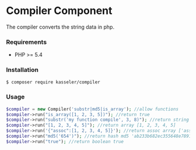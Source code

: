 Compiler Component
=======
The compiler converts the string data in php.

### Requirements
 - PHP >= 5.4
 
### Installation
```sh
$ composer require kasseler/compiler
```

### Usage
```php
$compiler = new Compiler('substr|md5|is_array'); //allow functions
$compiler->run("is_array([1, 2, 3, 5])"); //return true
$compiler->run("substr('my function compile', 3, 8)"); //return string 'function'
$compiler->run("[1, 2, 3, 4, 5]"); //return array [1, 2, 3, 4, 5]
$compiler->run('{"assoc":[1, 2, 3, 4, 5]}'); //return assoc array ['assoc' => [1, 2, 3, 4, 5]]
$compiler->run("md5('654')"); //return hash md5 'ab233b682ec355648e7891e66c54191b'
$compiler->run("true"); //return boolean true
```
